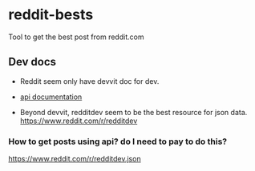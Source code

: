 

# reddit-bests
Tool to get the best post from reddit.com

## Dev docs

- Reddit seem only have devvit doc for dev.

- [api documentation](https://www.reddit.com/dev/api/)

- Beyond devvit, redditdev seem to be the best resource for json data.
https://www.reddit.com/r/redditdev


### How to get posts using api? do I need to pay to do this? 
https://www.reddit.com/r/redditdev.json



